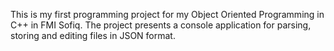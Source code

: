 This is my first programming project for my Object Oriented Programming in C++ in FMI Sofiq. The project presents a console application for parsing, storing and editing files in JSON format.
